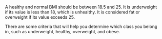 A healthy and normal BMI should be between 18.5 and 25. It is underweight if its value is less than 18, which is unhealthy. It is considered fat or overweight if its value exceeds 25.

There are some criteria that will help you determine which class you belong in, such as underweight, healthy, overweight, and obese. 





